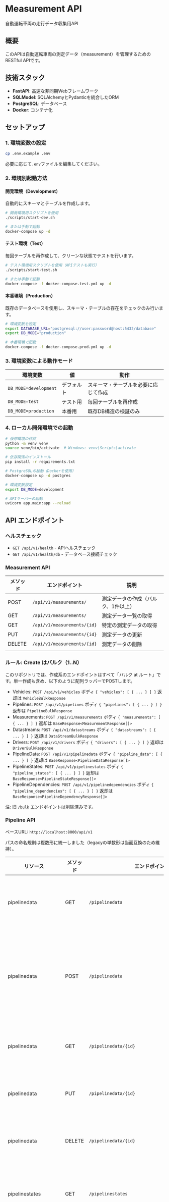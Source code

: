 # Measurement API

自動運転車両の走行データ収集用API

## 概要

このAPIは自動運転車両の測定データ（measurement）を管理するためのRESTful APIです。

## 技術スタック

- **FastAPI**: 高速な非同期Webフレームワーク
- **SQLModel**: SQLAlchemyとPydanticを統合したORM
- **PostgreSQL**: データベース
- **Docker**: コンテナ化

## セットアップ

### 1. 環境変数の設定

```bash
cp .env.example .env
```

必要に応じて`.env`ファイルを編集してください。

### 2. 環境別起動方法

#### 開発環境（Development）
自動的にスキーマとテーブルを作成します。

```bash
# 開発環境用スクリプトを使用
./scripts/start-dev.sh

# または手動で起動
docker-compose up -d
```

#### テスト環境（Test）
毎回テーブルを再作成して、クリーンな状態でテストを行います。

```bash
# テスト環境用スクリプトを使用（APIテストも実行）
./scripts/start-test.sh

# または手動で起動
docker-compose -f docker-compose.test.yml up -d
```

#### 本番環境（Production）
既存のデータベースを使用し、スキーマ・テーブルの存在をチェックのみ行います。

```bash
# 環境変数を設定
export DATABASE_URL="postgresql://user:password@host:5432/database"
export DB_MODE="production"

# 本番環境で起動
docker-compose -f docker-compose.prod.yml up -d
```

### 3. 環境変数による動作モード

| 環境変数 | 値 | 動作 |
|---------|-----|------|
| `DB_MODE=development` | デフォルト | スキーマ・テーブルを必要に応じて作成 |
| `DB_MODE=test` | テスト用 | 毎回テーブルを再作成 |
| `DB_MODE=production` | 本番用 | 既存DB構造の検証のみ |

### 4. ローカル開発環境での起動

```bash
# 仮想環境の作成
python -m venv venv
source venv/bin/activate  # Windows: venv\Scripts\activate

# 依存関係のインストール
pip install -r requirements.txt

# PostgreSQLの起動（Dockerを使用）
docker-compose up -d postgres

# 環境変数設定
export DB_MODE=development

# APIサーバーの起動
uvicorn app.main:app --reload
```

## API エンドポイント

### ヘルスチェック

- `GET /api/v1/health` - APIヘルスチェック
- `GET /api/v1/health/db` - データベース接続チェック

### Measurement API

| メソッド | エンドポイント | 説明 |
|---------|--------------|------|
| POST | `/api/v1/measurements/` | 測定データの作成（バルク、1件以上） |
| GET | `/api/v1/measurements/` | 測定データ一覧の取得 |
| GET | `/api/v1/measurements/{id}` | 特定の測定データの取得 |
| PUT | `/api/v1/measurements/{id}` | 測定データの更新 |
| DELETE | `/api/v1/measurements/{id}` | 測定データの削除 |
|  |  |  |

### ルール: Create はバルク（1..N）

このリポジトリでは、作成系のエンドポイントはすべて「バルク at ルート」です。単一作成も含め、以下のように配列ラッパーでPOSTします。

- Vehicles: `POST /api/v1/vehicles` ボディ `{ "vehicles": [ { ... } ] }` 返却は `VehicleBulkResponse`
- Pipelines: `POST /api/v1/pipelines` ボディ `{ "pipelines": [ { ... } ] }` 返却は `PipelineBulkResponse`
- Measurements: `POST /api/v1/measurements` ボディ `{ "measurements": [ { ... } ] }` 返却は `BaseResponse<MeasurementResponse[]>`
- Datastreams: `POST /api/v1/datastreams` ボディ `{ "datastreams": [ { ... } ] }` 返却は `DataStreamBulkResponse`
- Drivers: `POST /api/v1/drivers` ボディ `{ "drivers": [ { ... } ] }` 返却は `DriverBulkResponse`
- PipelineData: `POST /api/v1/pipelinedata` ボディ `{ "pipeline_data": [ { ... } ] }` 返却は `BaseResponse<PipelineDataResponse[]>`
- PipelineStates: `POST /api/v1/pipelinestates` ボディ `{ "pipeline_states": [ { ... } ] }` 返却は `BaseResponse<PipelineStateResponse[]>`
- PipelineDependencies: `POST /api/v1/pipelinedependencies` ボディ `{ "pipeline_dependencies": [ { ... } ] }` 返却は `BaseResponse<PipelineDependencyResponse[]>`

注: 旧 `/bulk` エンドポイントは削除済みです。

### Pipeline API

ベースURL: `http://localhost:8000/api/v1`

パスの命名規則は複数形に統一しました（legacyの単数形は当面互換のため維持）。

| リソース | メソッド | エンドポイント | 説明 |
|---------|---------|--------------|------|
| pipelinedata | GET | `/pipelinedata` | パイプラインデータ一覧の取得 |
| pipelinedata | POST | `/pipelinedata` | パイプラインデータの作成（バルク、1件以上） |
| pipelinedata | GET | `/pipelinedata/{id}` | パイプラインデータの取得 |
| pipelinedata | PUT | `/pipelinedata/{id}` | パイプラインデータの更新 |
| pipelinedata | DELETE | `/pipelinedata/{id}` | パイプラインデータの削除 |
|  |  |  |
| pipelinestates | GET | `/pipelinestates` | パイプライン状態一覧の取得 |
| pipelinestates | POST | `/pipelinestates` | パイプライン状態の作成（バルク、1件以上） |
| pipelinestates | GET | `/pipelinestates/{id}` | パイプライン状態の取得 |
| pipelinestates | PUT | `/pipelinestates/{id}` | パイプライン状態の更新 |
| pipelinestates | DELETE | `/pipelinestates/{id}` | パイプライン状態の削除 |
|  |  |  |
| pipelinestates | GET | `/pipelinestates/jobs/by-pipelinedata/{pipelinedata_id}` | 指定データのジョブ一覧 |
| pipelinedependencies | GET | `/pipelinedependencies` | 依存関係一覧の取得 |
| pipelinedependencies | POST | `/pipelinedependencies` | 依存関係の作成（バルク、1件以上） |
| pipelinedependencies | GET | `/pipelinedependencies/{id}` | 依存関係の取得 |
| pipelinedependencies | PUT | `/pipelinedependencies/{id}` | 依存関係の更新 |
| pipelinedependencies | DELETE | `/pipelinedependencies/{id}` | 依存関係の削除 |
|  |  |  |
| pipelinedependencies | GET | `/pipelinedependencies/parent/{parent_id}/children` | 親→子の依存関係 |
| pipelinedependencies | GET | `/pipelinedependencies/child/{child_id}/parents` | 子→親の依存関係 |
| pipelinedependencies | GET | `/pipelinedependencies/chain/{pipeline_state_id}` | 双方向チェーン取得 |

Legacy 互換パス（将来削除予定）

- `/api/v1/pipelinestate` → 新: `/api/v1/pipelinestates`
- `/api/v1/pipelinedependency` → 新: `/api/v1/pipelinedependencies`

### リクエスト例

#### 測定データの作成（バルク）

```bash
curl -X POST "http://localhost:8000/api/v1/measurements/" \
  -H "Content-Type: application/json" \
  -d '{
    "measurements": [
      {
        "vehicle_id": "550e8400-e29b-41d4-a716-446655440000",
        "area_id": "550e8400-e29b-41d4-a716-446655440001",
        "local_time": "2024-01-15T09:30:00",
        "measured_at": 1705317000,
        "data_path": "/data/measurements/2024/01/measurement_001"
      }
    ]
  }'
```

#### 測定データの一覧取得（フィルタリング付き）

```bash
curl -X GET "http://localhost:8000/api/v1/measurements/?vehicle_id=550e8400-e29b-41d4-a716-446655440000&page=1&per_page=20"
```

#### 測定データの一括作成（複数件）

```bash
curl -X POST "http://localhost:8000/api/v1/measurements/" \
  -H "Content-Type: application/json" \
  -d '{
    "measurements": [
      {
        "vehicle_id": "550e8400-e29b-41d4-a716-446655440000",
        "area_id": "550e8400-e29b-41d4-a716-446655440001",
        "local_time": "2024-01-15T09:30:00",
        "measured_at": 1705317000,
        "data_path": "/data/measurements/2024/01/measurement_001"
      },
      {
        "vehicle_id": "550e8400-e29b-41d4-a716-446655440000",
        "area_id": "550e8400-e29b-41d4-a716-446655440001",
        "local_time": "2024-01-15T10:00:00",
        "measured_at": 1705318800,
        "data_path": "/data/measurements/2024/01/measurement_002"
      }
    ]
  }'
```

## テスト

```bash
# テストスクリプトの実行
python test_api.py
```

## API ドキュメント

FastAPIの自動生成ドキュメント：

- Swagger UI: http://localhost:8000/docs
- ReDoc: http://localhost:8000/redoc

## データモデル

### Measurement

| フィールド | 型 | 説明 |
|-----------|-----|------|
| id | UUID | 一意識別子（自動生成） |
| vehicle_id | UUID | 車両ID |
| area_id | UUID | エリアID |
| local_time | datetime | ローカル時刻 |
| measured_at | integer | 測定時刻（UNIXタイムスタンプ） |
| data_path | string | データファイルのパス（オプション） |
| created_at | integer | 作成時刻（自動設定） |
| updated_at | integer | 更新時刻（自動更新） |

## エラーレスポンス

すべてのエラーレスポンスは以下の形式で返されます：

```json
{
  "success": false,
  "message": "エラーメッセージ",
  "error": "エラーの詳細",
  "data": null
}
```

## 制限事項

- バルクインサートは最大1000件まで（環境変数`BULK_INSERT_MAX_NUM`で設定可能）
- ページあたりの最大取得件数は100件

## 今後の実装予定

- DataStream APIの実装
- Vehicle/Driver APIの実装
- Scene/Tag APIの実装
- Pipeline関連APIの実装
- S3連携機能
- 非同期処理の実装
